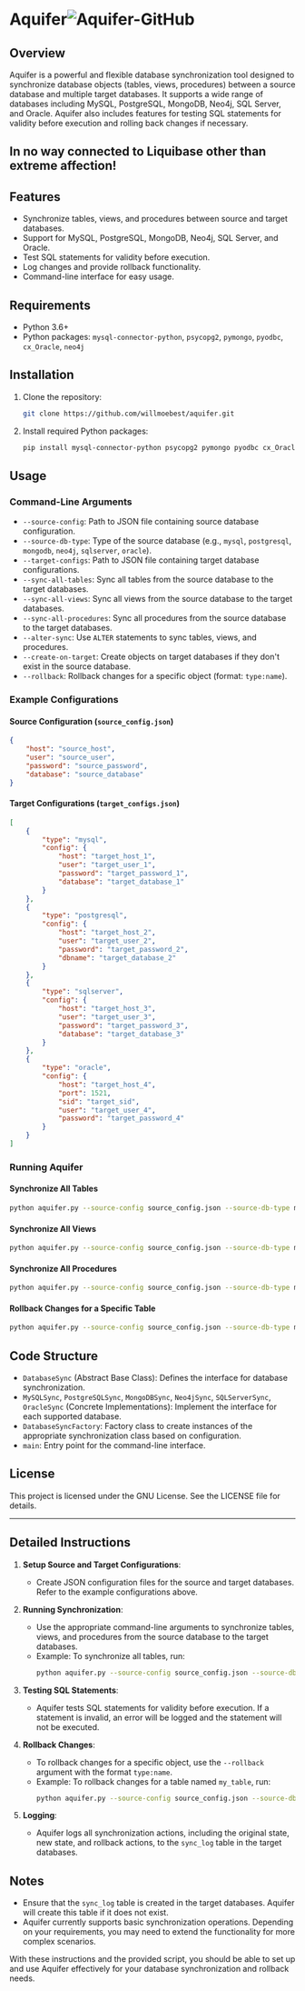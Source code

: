 
# Aquifer![Aquifer-GitHub](https://github.com/willmoebest/aquifer/assets/113856531/19557f45-b7ab-4b8a-8c27-4835fb776da3)


## Overview

Aquifer is a powerful and flexible database synchronization tool designed to synchronize database objects (tables, views, procedures) between a source database and multiple target databases. It supports a wide range of databases including MySQL, PostgreSQL, MongoDB, Neo4j, SQL Server, and Oracle. Aquifer also includes features for testing SQL statements for validity before execution and rolling back changes if necessary.
## In no way connected to Liquibase other than extreme affection!
## Features

- Synchronize tables, views, and procedures between source and target databases.
- Support for MySQL, PostgreSQL, MongoDB, Neo4j, SQL Server, and Oracle.
- Test SQL statements for validity before execution.
- Log changes and provide rollback functionality.
- Command-line interface for easy usage.

## Requirements

- Python 3.6+
- Python packages: `mysql-connector-python`, `psycopg2`, `pymongo`, `pyodbc`, `cx_Oracle`, `neo4j`

## Installation

1. Clone the repository:

    ```sh
    git clone https://github.com/willmoebest/aquifer.git
    ```

2. Install required Python packages:

    ```sh
    pip install mysql-connector-python psycopg2 pymongo pyodbc cx_Oracle neo4j
    ```

## Usage

### Command-Line Arguments

- `--source-config`: Path to JSON file containing source database configuration.
- `--source-db-type`: Type of the source database (e.g., `mysql`, `postgresql`, `mongodb`, `neo4j`, `sqlserver`, `oracle`).
- `--target-configs`: Path to JSON file containing target database configurations.
- `--sync-all-tables`: Sync all tables from the source database to the target databases.
- `--sync-all-views`: Sync all views from the source database to the target databases.
- `--sync-all-procedures`: Sync all procedures from the source database to the target databases.
- `--alter-sync`: Use `ALTER` statements to sync tables, views, and procedures.
- `--create-on-target`: Create objects on target databases if they don't exist in the source database.
- `--rollback`: Rollback changes for a specific object (format: `type:name`).

### Example Configurations

#### Source Configuration (`source_config.json`)

```json
{
    "host": "source_host",
    "user": "source_user",
    "password": "source_password",
    "database": "source_database"
}
```

#### Target Configurations (`target_configs.json`)

```json
[
    {
        "type": "mysql",
        "config": {
            "host": "target_host_1",
            "user": "target_user_1",
            "password": "target_password_1",
            "database": "target_database_1"
        }
    },
    {
        "type": "postgresql",
        "config": {
            "host": "target_host_2",
            "user": "target_user_2",
            "password": "target_password_2",
            "dbname": "target_database_2"
        }
    },
    {
        "type": "sqlserver",
        "config": {
            "host": "target_host_3",
            "user": "target_user_3",
            "password": "target_password_3",
            "database": "target_database_3"
        }
    },
    {
        "type": "oracle",
        "config": {
            "host": "target_host_4",
            "port": 1521,
            "sid": "target_sid",
            "user": "target_user_4",
            "password": "target_password_4"
        }
    }
]
```

### Running Aquifer

#### Synchronize All Tables

```sh
python aquifer.py --source-config source_config.json --source-db-type mysql --target-configs target_configs.json --sync-all-tables
```

#### Synchronize All Views

```sh
python aquifer.py --source-config source_config.json --source-db-type mysql --target-configs target_configs.json --sync-all-views
```

#### Synchronize All Procedures

```sh
python aquifer.py --source-config source_config.json --source-db-type mysql --target-configs target_configs.json --sync-all-procedures
```

#### Rollback Changes for a Specific Table

```sh
python aquifer.py --source-config source_config.json --source-db-type mysql --target-configs target_configs.json --rollback table:my_table
```

## Code Structure

- `DatabaseSync` (Abstract Base Class): Defines the interface for database synchronization.
- `MySQLSync`, `PostgreSQLSync`, `MongoDBSync`, `Neo4jSync`, `SQLServerSync`, `OracleSync` (Concrete Implementations): Implement the interface for each supported database.
- `DatabaseSyncFactory`: Factory class to create instances of the appropriate synchronization class based on configuration.
- `main`: Entry point for the command-line interface.

## License

This project is licensed under the GNU License. See the LICENSE file for details.

---

## Detailed Instructions

1. **Setup Source and Target Configurations**:
    - Create JSON configuration files for the source and target databases. Refer to the example configurations above.

2. **Running Synchronization**:
    - Use the appropriate command-line arguments to synchronize tables, views, and procedures from the source database to the target databases.
    - Example: To synchronize all tables, run:
        ```sh
        python aquifer.py --source-config source_config.json --source-db-type mysql --target-configs target_configs.json --sync-all-tables
        ```

3. **Testing SQL Statements**:
    - Aquifer tests SQL statements for validity before execution. If a statement is invalid, an error will be logged and the statement will not be executed.

4. **Rollback Changes**:
    - To rollback changes for a specific object, use the `--rollback` argument with the format `type:name`.
    - Example: To rollback changes for a table named `my_table`, run:
        ```sh
        python aquifer.py --source-config source_config.json --source-db-type mysql --target-configs target_configs.json --rollback table:my_table
        ```

5. **Logging**:
    - Aquifer logs all synchronization actions, including the original state, new state, and rollback actions, to the `sync_log` table in the target databases.

## Notes

- Ensure that the `sync_log` table is created in the target databases. Aquifer will create this table if it does not exist.
- Aquifer currently supports basic synchronization operations. Depending on your requirements, you may need to extend the functionality for more complex scenarios.

With these instructions and the provided script, you should be able to set up and use Aquifer effectively for your database synchronization and rollback needs.
